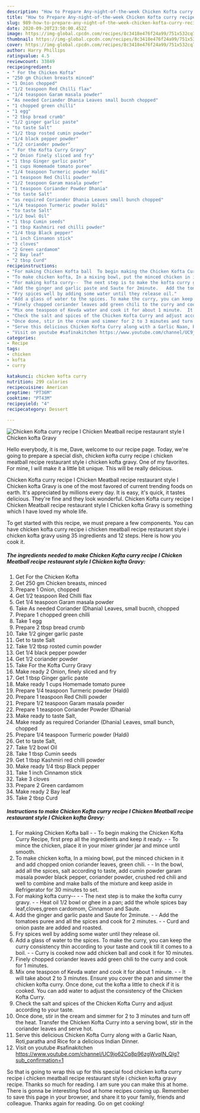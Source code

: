 ```yaml
---
description: "How to Prepare Any-night-of-the-week Chicken Kofta curry recipe I Chicken Meatball recipe restaurant style I Chicken kofta Gravy"
title: "How to Prepare Any-night-of-the-week Chicken Kofta curry recipe I Chicken Meatball recipe restaurant style I Chicken kofta Gravy"
slug: 989-how-to-prepare-any-night-of-the-week-chicken-kofta-curry-recipe-i-chicken-meatball-recipe-restaurant-style-i-chicken-kofta-gravy
date: 2020-09-20T23:50:00.452Z
image: https://img-global.cpcdn.com/recipes/8c3418e476f24a99/751x532cq70/chicken-kofta-curry-recipe-i-chicken-meatball-recipe-restaurant-style-i-chicken-kofta-gravy-recipe-main-photo.jpg
thumbnail: https://img-global.cpcdn.com/recipes/8c3418e476f24a99/751x532cq70/chicken-kofta-curry-recipe-i-chicken-meatball-recipe-restaurant-style-i-chicken-kofta-gravy-recipe-main-photo.jpg
cover: https://img-global.cpcdn.com/recipes/8c3418e476f24a99/751x532cq70/chicken-kofta-curry-recipe-i-chicken-meatball-recipe-restaurant-style-i-chicken-kofta-gravy-recipe-main-photo.jpg
author: Harry Phillips
ratingvalue: 4.5
reviewcount: 33849
recipeingredient:
- " For the Chicken Kofta"
- "250 gm Chicken breasts minced"
- "1 Onion chopped"
- "1/2 teaspoon Red Chilli flax"
- "1/4 teaspoon Garam masala powder"
- "As needed Coriander Dhania Leaves small bucnh chopped"
- "1 chopped green chilli"
- "1 egg"
- "2 tbsp bread crumb"
- "1/2 ginger garlic paste"
- "to taste Salt"
- "1/2 tbsp rosted cumin powder"
- "1/4 black pepper powder"
- "1/2 coriander powder"
- " For the Kofta Curry Gravy"
- "2 Onion finely sliced and fry"
- "1 tbsp Ginger garlic paste"
- "1 cups Homemade tomato puree"
- "1/4 teaspoon Turmeric powder Haldi"
- "1 teaspoon Red Chilli powder"
- "1/2 teaspoon Garam masala powder"
- "1 teaspoon Coriander Powder Dhania"
- "to taste Salt"
- "as required Coriander Dhania Leaves small bunch chopped"
- "1/4 teaspoon Turmeric powder Haldi"
- "to taste Salt"
- "1/2 bowl Oil"
- "1 tbsp Cumin seeds"
- "1 tbsp Kashmiri red chilli powder"
- "1/4 tbsp Black pepper"
- "1 inch Cinnamon stick"
- "3 cloves"
- "2 Green cardamom"
- "2 Bay leaf"
- "2 tbsp Curd"
recipeinstructions:
- "For making Chicken Kofta ball  To begin making the Chicken Kofta Curry Recipe, first prep all the ingredients and keep it ready.  To mince the chicken, place it in your mixer grinder jar and mince until smooth."
- "To make chicken kofta, In a mixing bowl, put the minced chicken in it and add chopped onion coriander leaves, green chili.  In the bowl, add all the spices, salt according to taste, add cumin powder garam masala powder black pepper, coriander powder, crushed red chili and well to combine and make balls of the mixture and keep aside in Refrigerator for 30 minutes to set."
- "For making kofta curry--  The next step is to make the kofta curry gravy.  Heat oil 1/2 bowl or ghee in a pan; add the whole spices bay leaf,cloves,green cardomom, Cinnamon and Saute."
- "Add the ginger and garlic paste and Saute for 2minute.   Add the tomatoes puree and all the spices and cook for 2 minutes.  Curd and onion paste are added and roasted."
- "Fry spices well by adding some water until they release oil."
- "Add a glass of water to the spices. To make the curry, you can keep the curry consistency thin according to your taste and cook till it comes to a boil.  Curry is cooked now add chicken ball and cook it for 10 minutes."
- "Finely chopped coriander leaves add green chili to the curry and cook for 1 minutes."
- "Mix one teaspoon of Kevda water and cook it for about 1 minute.  It will take about 2 to 3 minutes. Ensure you cover the pan and simmer the chicken kofta curry. Once done, cut the kofta a little to check if it is cooked. You can add water to adjust the consistency of the Chicken Kofta Curry."
- "Check the salt and spices of the Chicken Kofta Curry and adjust according to your taste."
- "Once done, stir in the cream and simmer for 2 to 3 minutes and turn off the heat. Transfer the Chicken Kofta Curry into a serving bowl, stir in the coriander leaves and serve hot."
- "Serve this delicious Chicken Kofta Curry along with a Garlic Naan, Roti,paratha and Rice for a delicious Indian Dinner."
- "Visit on youtube #safinakitchen https://www.youtube.com/channel/UC9jo62Cq8p96zgWvqIN_Qlg?sub_confirmation=1"
categories:
- Recipe
tags:
- chicken
- kofta
- curry

katakunci: chicken kofta curry 
nutrition: 299 calories
recipecuisine: American
preptime: "PT36M"
cooktime: "PT43M"
recipeyield: "4"
recipecategory: Dessert

---
```



![Chicken Kofta curry recipe I Chicken Meatball recipe restaurant style I Chicken kofta Gravy](https://img-global.cpcdn.com/recipes/8c3418e476f24a99/751x532cq70/chicken-kofta-curry-recipe-i-chicken-meatball-recipe-restaurant-style-i-chicken-kofta-gravy-recipe-main-photo.jpg)

Hello everybody, it is me, Dave, welcome to our recipe page. Today, we're going to prepare a special dish, chicken kofta curry recipe i chicken meatball recipe restaurant style i chicken kofta gravy. One of my favorites. For mine, I will make it a little bit unique. This will be really delicious.



Chicken Kofta curry recipe I Chicken Meatball recipe restaurant style I Chicken kofta Gravy is one of the most favored of current trending foods on earth. It's appreciated by millions every day. It is easy, it's quick, it tastes delicious. They're fine and they look wonderful. Chicken Kofta curry recipe I Chicken Meatball recipe restaurant style I Chicken kofta Gravy is something which I have loved my whole life.


To get started with this recipe, we must prepare a few components. You can have chicken kofta curry recipe i chicken meatball recipe restaurant style i chicken kofta gravy using 35 ingredients and 12 steps. Here is how you cook it.

<!--inarticleads1-->

##### The ingredients needed to make Chicken Kofta curry recipe I Chicken Meatball recipe restaurant style I Chicken kofta Gravy:

1. Get  For the Chicken Kofta
1. Get 250 gm Chicken breasts, minced
1. Prepare 1 Onion, chopped
1. Get 1/2 teaspoon Red Chilli flax
1. Get 1/4 teaspoon Garam masala powder
1. Take As needed Coriander (Dhania) Leaves, small bucnh, chopped
1. Prepare 1 chopped green chilli
1. Take 1 egg
1. Prepare 2 tbsp bread crumb
1. Take 1/2 ginger garlic paste
1. Get to taste Salt
1. Take 1/2 tbsp rosted cumin powder
1. Get 1/4 black pepper powder
1. Get 1/2 coriander powder
1. Take  For the Kofta Curry Gravy
1. Make ready 2 Onion, finely sliced and fry
1. Get 1 tbsp Ginger garlic paste
1. Make ready 1 cups Homemade tomato puree
1. Prepare 1/4 teaspoon Turmeric powder (Haldi)
1. Prepare 1 teaspoon Red Chilli powder
1. Prepare 1/2 teaspoon Garam masala powder
1. Prepare 1 teaspoon Coriander Powder (Dhania)
1. Make ready to taste Salt,
1. Make ready as required Coriander (Dhania) Leaves, small bunch, chopped
1. Prepare 1/4 teaspoon Turmeric powder (Haldi)
1. Get to taste Salt,
1. Take 1/2 bowl Oil
1. Take 1 tbsp Cumin seeds
1. Get 1 tbsp Kashmiri red chilli powder
1. Make ready 1/4 tbsp Black pepper
1. Take 1 inch Cinnamon stick
1. Take 3 cloves
1. Prepare 2 Green cardamom
1. Make ready 2 Bay leaf
1. Take 2 tbsp Curd




<!--inarticleads2-->

##### Instructions to make Chicken Kofta curry recipe I Chicken Meatball recipe restaurant style I Chicken kofta Gravy:

1. For making Chicken Kofta ball -  - To begin making the Chicken Kofta Curry Recipe, first prep all the ingredients and keep it ready. -  - To mince the chicken, place it in your mixer grinder jar and mince until smooth.
1. To make chicken kofta, In a mixing bowl, put the minced chicken in it and add chopped onion coriander leaves, green chili. -  - In the bowl, add all the spices, salt according to taste, add cumin powder garam masala powder black pepper, coriander powder, crushed red chili and well to combine and make balls of the mixture and keep aside in Refrigerator for 30 minutes to set.
1. For making kofta curry-- -  - The next step is to make the kofta curry gravy. -  - Heat oil 1/2 bowl or ghee in a pan; add the whole spices bay leaf,cloves,green cardomom, Cinnamon and Saute.
1. Add the ginger and garlic paste and Saute for 2minute.  -  - Add the tomatoes puree and all the spices and cook for 2 minutes. -  - Curd and onion paste are added and roasted.
1. Fry spices well by adding some water until they release oil.
1. Add a glass of water to the spices. To make the curry, you can keep the curry consistency thin according to your taste and cook till it comes to a boil. -  - Curry is cooked now add chicken ball and cook it for 10 minutes.
1. Finely chopped coriander leaves add green chili to the curry and cook for 1 minutes.
1. Mix one teaspoon of Kevda water and cook it for about 1 minute. -  - It will take about 2 to 3 minutes. Ensure you cover the pan and simmer the chicken kofta curry. Once done, cut the kofta a little to check if it is cooked. You can add water to adjust the consistency of the Chicken Kofta Curry.
1. Check the salt and spices of the Chicken Kofta Curry and adjust according to your taste.
1. Once done, stir in the cream and simmer for 2 to 3 minutes and turn off the heat. Transfer the Chicken Kofta Curry into a serving bowl, stir in the coriander leaves and serve hot.
1. Serve this delicious Chicken Kofta Curry along with a Garlic Naan, Roti,paratha and Rice for a delicious Indian Dinner.
1. Visit on youtube #safinakitchen https://www.youtube.com/channel/UC9jo62Cq8p96zgWvqIN_Qlg?sub_confirmation=1




So that is going to wrap this up for this special food chicken kofta curry recipe i chicken meatball recipe restaurant style i chicken kofta gravy recipe. Thanks so much for reading. I am sure you can make this at home. There is gonna be interesting food at home recipes coming up. Remember to save this page in your browser, and share it to your family, friends and colleague. Thanks again for reading. Go on get cooking!
